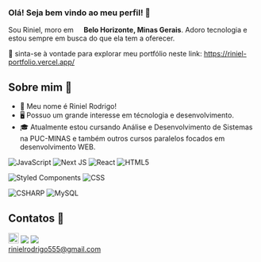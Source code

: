 ### Olá! Seja bem vindo ao meu perfil! 👋

Sou Riniel, moro em **<img src="https://cdn-icons-png.flaticon.com/256/3909/3909370.png" width="13"/> Belo Horizonte, Minas Gerais**. Adoro tecnologia e estou sempre em busca do que ela tem a oferecer.

📲 sinta-se à vontade para explorar meu portfólio neste link: https://riniel-portfolio.vercel.app/ <br>

## Sobre mim 📖
- 👀 Meu nome é Riniel Rodrigo!
- 🖥 Possuo um grande interesse em técnologia e desenvolvimento.
- 🎓 Atualmente estou cursando Análise e Desenvolvimento de Sistemas na PUC-MINAS e também outros cursos paralelos focados em desenvolvimento WEB.

![JavaScript](https://img.shields.io/badge/javascript-%23323330.svg?style=for-the-badge&logo=javascript&logoColor=%23F7DF1E)
![Next JS](https://img.shields.io/badge/Next-black?style=for-the-badge&logo=next.js&logoColor=white)
![React](https://img.shields.io/badge/react-%2320232a.svg?style=for-the-badge&logo=react&logoColor=%2361DAFB)
![HTML5](https://img.shields.io/badge/HTML5-E34F26?style=for-the-badge&logo=html5&logoColor=white)

![Styled Components](https://img.shields.io/badge/styled--components-DB7093?style=for-the-badge&logo=styled-components&logoColor=white)
![CSS](https://img.shields.io/badge/CSS3-1572B6?style=for-the-badge&logo=css3&logoColor=white)

![CSHARP](https://img.shields.io/badge/C%23-239120?style=for-the-badge&logo=c-sharp&logoColor=white) 
![MySQL](https://img.shields.io/badge/MySQL-00000F?style=for-the-badge&logo=mysql&logoColor=white)

## Contatos 📩

   <a target="_blank"  href="https://riniel-portfolio.vercel.app/"><img height="21px" src="https://img.shields.io/badge/website-000000?style=for-the-badge&logo=About.me&logoColor=white" target="_blank"></a>
  <a target="_blank" href="https://www.linkedin.com/in/riniel-rodrigo-2319b9261/" alt="LinkedIn">
<img src="https://img.shields.io/badge/-Linkedin-0e76a8?style=flat-square&logo=Linkedin&logoColor=white&link=LINK-DO-SEU-LINKEDIN" /></a>
  <a target="_blank" href="https://api.whatsapp.com/send?phone=31988537686" alt="WhatsApp">
  <img src="https://img.shields.io/badge/-WhatsApp-25d366?style=flat-square&labelColor=25d366&logo=whatsapp&logoColor=white&link=API-DO-SEU-WHATSAPP"/></a>
  <br>
  <a target="_blank" href="mailto:rinielrodrigo555@gmail.com">rinielrodrigo555@gmail.com</a>


  

<!--
**riniel-rodrigo/riniel-rodrigo** is a ✨ _special_ ✨ repository because its `README.md` (this file) appears on your GitHub profile.

Here are some ideas to get you started:

- 🔭 I’m currently working on ...
- 🌱 I’m currently learning ...
- 👯 I’m looking to collaborate on ...
- 🤔 I’m looking for help with ...
- 💬 Ask me about ...
- 📫 How to reach me: ...
- 😄 Pronouns: ...
- ⚡ Fun fact: ...
-->
